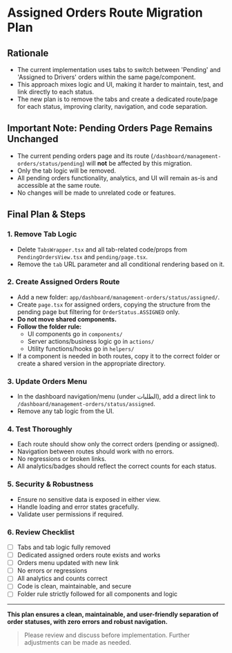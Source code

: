 # Assigned Orders Route Migration Plan

## Rationale
- The current implementation uses tabs to switch between 'Pending' and 'Assigned to Drivers' orders within the same page/component.
- This approach mixes logic and UI, making it harder to maintain, test, and link directly to each status.
- The new plan is to remove the tabs and create a dedicated route/page for each status, improving clarity, navigation, and code separation.

## Important Note: Pending Orders Page Remains Unchanged
- The current pending orders page and its route (`/dashboard/management-orders/status/pending`) will **not** be affected by this migration.
- Only the tab logic will be removed.
- All pending orders functionality, analytics, and UI will remain as-is and accessible at the same route.
- No changes will be made to unrelated code or features.

## Final Plan & Steps

### 1. Remove Tab Logic
- Delete `TabsWrapper.tsx` and all tab-related code/props from `PendingOrdersView.tsx` and `pending/page.tsx`.
- Remove the `tab` URL parameter and all conditional rendering based on it.

### 2. Create Assigned Orders Route
- Add a new folder: `app/dashboard/management-orders/status/assigned/`.
- Create `page.tsx` for assigned orders, copying the structure from the pending page but filtering for `OrderStatus.ASSIGNED` only.
- **Do not move shared components.**
- **Follow the folder rule:**
  - UI components go in `components/`
  - Server actions/business logic go in `actions/`
  - Utility functions/hooks go in `helpers/`
- If a component is needed in both routes, copy it to the correct folder or create a shared version in the appropriate directory.

### 3. Update Orders Menu
- In the dashboard navigation/menu (under الطلبات), add a direct link to `/dashboard/management-orders/status/assigned`.
- Remove any tab logic from the UI.

### 4. Test Thoroughly
- Each route should show only the correct orders (pending or assigned).
- Navigation between routes should work with no errors.
- No regressions or broken links.
- All analytics/badges should reflect the correct counts for each status.

### 5. Security & Robustness
- Ensure no sensitive data is exposed in either view.
- Handle loading and error states gracefully.
- Validate user permissions if required.

### 6. Review Checklist
- [ ] Tabs and tab logic fully removed
- [ ] Dedicated assigned orders route exists and works
- [ ] Orders menu updated with new link
- [ ] No errors or regressions
- [ ] All analytics and counts correct
- [ ] Code is clean, maintainable, and secure
- [ ] Folder rule strictly followed for all components and logic

---

**This plan ensures a clean, maintainable, and user-friendly separation of order statuses, with zero errors and robust navigation.**

> Please review and discuss before implementation. Further adjustments can be made as needed. 